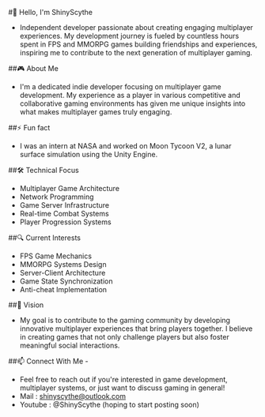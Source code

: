 #👋 Hello, I'm ShinyScythe

- Independent developer passionate about creating engaging multiplayer experiences. My development journey is fueled by countless hours spent in FPS and MMORPG games building friendships and experiences, inspiring me to contribute to the next generation of multiplayer gaming.

##🎮 About Me

- I'm a dedicated indie developer focusing on multiplayer game development. My experience as a player in various competitive and collaborative gaming environments has given me unique insights into what makes multiplayer games truly engaging.

##⚡ Fun fact 

- I was an intern at NASA and worked on Moon Tycoon V2, a lunar surface simulation using the Unity Engine.

##🛠️ Technical Focus

- Multiplayer Game Architecture
- Network Programming
- Game Server Infrastructure
- Real-time Combat Systems
- Player Progression Systems

##🔍 Current Interests

- FPS Game Mechanics
- MMORPG Systems Design
- Server-Client Architecture
- Game State Synchronization
- Anti-cheat Implementation

##🌟 Vision
- My goal is to contribute to the gaming community by developing innovative multiplayer experiences that bring players together. I believe in creating games that not only challenge players but also foster meaningful social interactions.

##📫 Connect With Me - 
- Feel free to reach out if you're interested in game development, multiplayer systems, or just want to discuss gaming in general!
- Mail : shinyscythe@outlook.com
- Youtube : @ShinyScythe (hoping to start posting soon)

<!---
ShinyScythe/ShinyScythe is a ✨ special ✨ repository because its `README.md` (this file) appears on your GitHub profile.
You can click the Preview link to take a look at your changes.
--->
